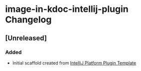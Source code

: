 <!-- Keep a Changelog guide -> https://keepachangelog.com -->

# image-in-kdoc-intellij-plugin Changelog

## [Unreleased]
### Added
- Initial scaffold created from [IntelliJ Platform Plugin Template](https://github.com/JetBrains/intellij-platform-plugin-template)
